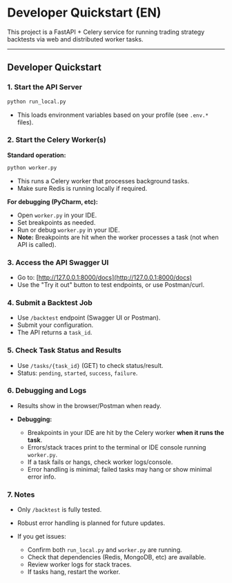 # Developer Quickstart (EN)

This project is a FastAPI + Celery service for running trading strategy backtests via web and distributed worker tasks.

---

## Developer Quickstart

### 1. Start the API Server

```bash
python run_local.py
```

* This loads environment variables based on your profile (see `.env.*` files).

### 2. Start the Celery Worker(s)

**Standard operation:**

```bash
python worker.py
```

* This runs a Celery worker that processes background tasks.
* Make sure Redis is running locally if required.

**For debugging (PyCharm, etc):**

* Open `worker.py` in your IDE.
* Set breakpoints as needed.
* Run or debug `worker.py` in your IDE.
* **Note:** Breakpoints are hit when the worker processes a task (not when API is called).

### 3. Access the API Swagger UI

* Go to: [http://127.0.0.1:8000/docs](http://127.0.0.1:8000/docs)
* Use the "Try it out" button to test endpoints, or use Postman/curl.

### 4. Submit a Backtest Job

* Use `/backtest` endpoint (Swagger UI or Postman).
* Submit your configuration.
* The API returns a `task_id`.

### 5. Check Task Status and Results

* Use `/tasks/{task_id}` (GET) to check status/result.
* Status: `pending`, `started`, `success`, `failure`.

### 6. Debugging and Logs

* Results show in the browser/Postman when ready.
* **Debugging:**

    * Breakpoints in your IDE are hit by the Celery worker **when it runs the task**.
    * Errors/stack traces print to the terminal or IDE console running `worker.py`.
    * If a task fails or hangs, check worker logs/console.
    * Error handling is minimal; failed tasks may hang or show minimal error info.

### 7. Notes

* Only `/backtest` is fully tested.
* Robust error handling is planned for future updates.
* If you get issues:

    * Confirm both `run_local.py` and `worker.py` are running.
    * Check that dependencies (Redis, MongoDB, etc) are available.
    * Review worker logs for stack traces.
    * If tasks hang, restart the worker.